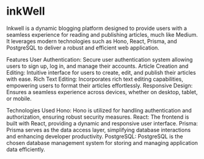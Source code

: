 # inkWell
Inkwell is a dynamic blogging platform designed to provide users with a seamless experience for reading and publishing articles, much like Medium. It leverages modern technologies such as Hono, React, Prisma, and PostgreSQL to deliver a robust and efficient web application.

Features
User Authentication: Secure user authentication system allowing users to sign up, log in, and manage their accounts.
Article Creation and Editing: Intuitive interface for users to create, edit, and publish their articles with ease.
Rich Text Editing: Incorporates rich text editing capabilities, empowering users to format their articles effortlessly.
Responsive Design: Ensures a seamless experience across devices, whether on desktop, tablet, or mobile.

Technologies Used
Hono: Hono is utilized for handling authentication and authorization, ensuring robust security measures.
React: The frontend is built with React, providing a dynamic and responsive user interface.
Prisma: Prisma serves as the data access layer, simplifying database interactions and enhancing developer productivity.
PostgreSQL: PostgreSQL is the chosen database management system for storing and managing application data efficiently.
